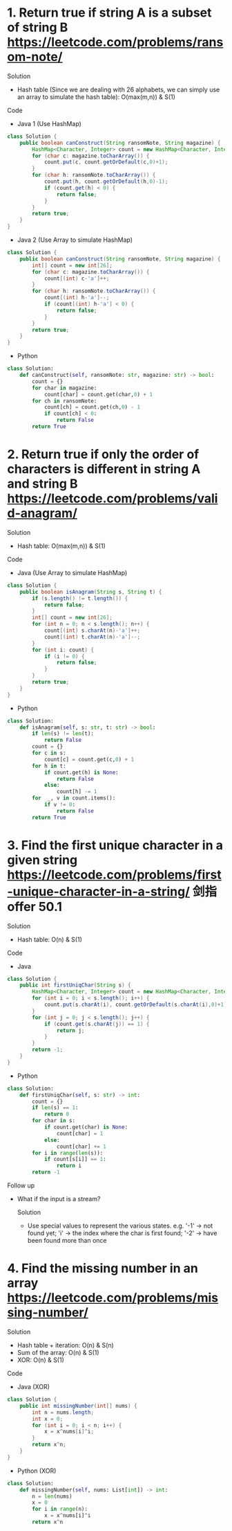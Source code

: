 # 1. Return true if string A is a subset of string B https://leetcode.com/problems/ransom-note/

Solution 

- Hash table (Since we are dealing with 26 alphabets, we can simply use an array to simulate the hash table): O(max(m,n)) & S(1) 

Code 

- Java 1 (Use HashMap)

```java
class Solution {
    public boolean canConstruct(String ransomNote, String magazine) {
        HashMap<Character, Integer> count = new HashMap<Character, Integer>();
        for (char c: magazine.toCharArray()) {
            count.put(c, count.getOrDefault(c,0)+1);
        }
        for (char h: ransomNote.toCharArray()) {
            count.put(h, count.getOrDefault(h,0)-1);
            if (count.get(h) < 0) {
                return false;
            }
        }
        return true;
    }
}
```

- Java 2 (Use Array to simulate HashMap)

```java
class Solution {
    public boolean canConstruct(String ransomNote, String magazine) {
        int[] count = new int[26];
        for (char c: magazine.toCharArray()) {
            count[(int) c-'a']++;
        }
        for (char h: ransomNote.toCharArray()) {
            count[(int) h-'a']--;
            if (count[(int) h-'a'] < 0) {
                return false;
            }
        }
        return true;
    }
}
```

- Python

```python
class Solution:
    def canConstruct(self, ransomNote: str, magazine: str) -> bool:
        count = {}
        for char in magazine:
            count[char] = count.get(char,0) + 1
        for ch in ransomNote:
            count[ch] = count.get(ch,0) - 1
            if count[ch] < 0:
                return False
        return True
```

# 2. Return true if only the order of characters is different in string A and string B https://leetcode.com/problems/valid-anagram/

Solution

- Hash table: O(max(m,n)) & S(1) 

Code

- Java (Use Array to simulate HashMap)

```java
class Solution {
    public boolean isAnagram(String s, String t) {
        if (s.length() != t.length()) {
            return false;
        }
        int[] count = new int[26];
        for (int n = 0; n < s.length(); n++) {
            count[(int) s.charAt(n)-'a']++;
            count[(int) t.charAt(n)-'a']--;
        }
        for (int i: count) {
            if (i != 0) {
                return false;
            }
        }
        return true;
    }   
}
```

- Python

```python
class Solution:
    def isAnagram(self, s: str, t: str) -> bool:
        if len(s) != len(t):
            return False
        count = {}
        for c in s:
            count[c] = count.get(c,0) + 1
        for h in t:
            if count.get(h) is None:
                return False
            else:
                count[h] -= 1
        for  _, v in count.items():
            if v != 0:
                return False
        return True
```

# 3. Find the first unique character in a given string https://leetcode.com/problems/first-unique-character-in-a-string/ 剑指offer 50.1

Solution 

- Hash table: O(n) & S(1)

Code

- Java

```java
class Solution {
    public int firstUniqChar(String s) {
        HashMap<Character, Integer> count = new HashMap<Character, Integer>();
        for (int i = 0; i < s.length(); i++) {
            count.put(s.charAt(i), count.getOrDefault(s.charAt(i),0)+1);
        }
        for (int j = 0; j < s.length(); j++) {
            if (count.get(s.charAt(j)) == 1) {
                return j;
            }
        }
        return -1;
    }
}
```

- Python

```python
class Solution:
    def firstUniqChar(self, s: str) -> int:
        count = {}
        if len(s) == 1:
            return 0
        for char in s:
            if count.get(char) is None:
                count[char] = 1
            else:
                count[char] += 1
        for i in range(len(s)):
            if count[s[i]] == 1:
                return i
        return -1
```

Follow up 

- What if the input is a stream?

    Solution 

    - Use special values to represent the various states. e.g. '-1' -> not found yet; 'i' -> the index where the char is first found; '-2' -> have been found more than once

# 4. Find the missing number in an array https://leetcode.com/problems/missing-number/

Solution

- Hash table + iteration: O(n) & S(n)
- Sum of the array: O(n) & S(1)
- XOR: O(n) & S(1)

Code 

- Java (XOR)

```java
class Solution {
    public int missingNumber(int[] nums) {
        int n = nums.length;
        int x = 0;
        for (int i = 0; i < n; i++) {
            x = x^nums[i]^i;
        }
        return x^n;
    }
}
```

- Python (XOR)

```python
class Solution:
    def missingNumber(self, nums: List[int]) -> int:
        n = len(nums)
        x = 0
        for i in range(n):
            x = x^nums[i]^i
        return x^n
```